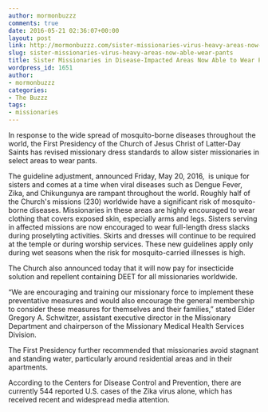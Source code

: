 ```yaml
---
author: mormonbuzzz
comments: true
date: 2016-05-21 02:36:07+00:00
layout: post
link: http://mormonbuzzz.com/sister-missionaries-virus-heavy-areas-now-able-wear-pants/
slug: sister-missionaries-virus-heavy-areas-now-able-wear-pants
title: Sister Missionaries in Disease-Impacted Areas Now Able to Wear Pants
wordpress_id: 1651
author:
- mormonbuzzz
categories:
- The Buzzz
tags:
- missionaries
---
```


In response to the wide spread of mosquito-borne diseases throughout the world, the First Presidency of the Church of Jesus Christ of Latter-Day Saints has revised missionary dress standards to allow sister missionaries in select areas to wear pants.

The guideline adjustment, announced Friday, May 20, 2016,  is unique for sisters and comes at a time when viral diseases such as Dengue Fever, Zika, and Chikungunya are rampant throughout the world. Roughly half of the Church's missions (230) worldwide have a significant risk of mosquito-borne diseases. Missionaries in these areas are highly encouraged to wear clothing that covers exposed skin, especially arms and legs. Sisters serving in affected missions are now encouraged to wear full-length dress slacks during proselyting activities. Skirts and dresses will continue to be required at the temple or during worship services. These new guidelines apply only during wet seasons when the risk for mosquito-carried illnesses is high.

The Church also announced today that it will now pay for insecticide solution and repellent containing DEET for all missionaries worldwide.

“We are encouraging and training our missionary force to implement these preventative measures and would also encourage the general membership to consider these measures for themselves and their families,” stated Elder Gregory A. Schwitzer, assistant executive director in the Missionary Department and chairperson of the Missionary Medical Health Services Division.

The First Presidency further recommended that missionaries avoid stagnant and standing water, particularly around residential areas and in their apartments.

According to the Centers for Disease Control and Prevention, there are currently 544 reported U.S. cases of the Zika virus alone, which has received recent and widespread media attention.
